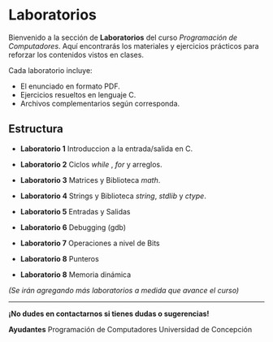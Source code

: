 # Laboratorios

Bienvenido a la sección de **Laboratorios** del curso _Programación de Computadores_. Aquí encontrarás los materiales y ejercicios prácticos para reforzar los contenidos vistos en clases.

Cada laboratorio incluye:
- El enunciado en formato PDF.
- Ejercicios resueltos en lenguaje C.
- Archivos complementarios según corresponda.

## Estructura

- **Laboratorio 1**
  Introduccion a la entrada/salida en C.

- **Laboratorio 2**
  Ciclos _while_ , _for_ y arreglos.

- **Laboratorio 3**
  Matrices y Biblioteca _math_.

- **Laboratorio 4**
  Strings y Biblioteca _string_, _stdlib_ y _ctype_.

- **Laboratorio 5**
  Entradas y Salidas

- **Laboratorio 6**
  Debugging (gdb)

- **Laboratorio 7**
  Operaciones a nivel de Bits
  
- **Laboratorio 8**
  Punteros

- **Laboratorio 8**
  Memoria dinámica

*(Se irán agregando más laboratorios a medida que avance el curso)*

---

**¡No dudes en contactarnos si tienes dudas o sugerencias!**

**Ayudantes**
Programación de Computadores
Universidad de Concepción
